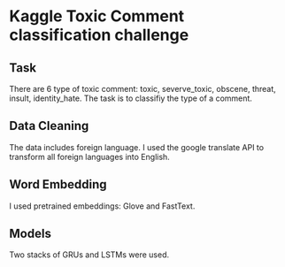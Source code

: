 # Kaggle Toxic Comment classification challenge
## Task
There are 6 type of toxic comment: toxic, severve_toxic, obscene, threat, insult, identity_hate. The task is to classifiy the type of a comment.

## Data Cleaning
The data includes foreign language. I used the google translate API to transform all foreign languages into English. 

## Word Embedding
I used pretrained embeddings: Glove and FastText.

## Models
Two stacks of GRUs and LSTMs were used.

